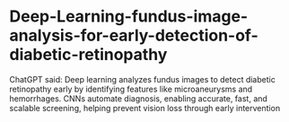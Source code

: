 # Deep-Learning-fundus-image-analysis-for-early-detection-of-diabetic-retinopathy
ChatGPT said: Deep learning analyzes fundus images to detect diabetic retinopathy early by identifying features like microaneurysms and hemorrhages. CNNs automate diagnosis, enabling accurate, fast, and scalable screening, helping prevent vision loss through early intervention
